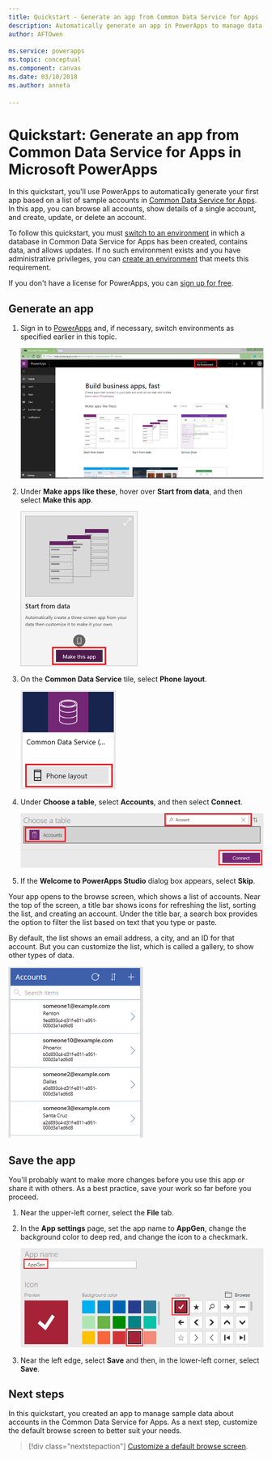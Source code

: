 ```yaml
---
title: Quickstart - Generate an app from Common Data Service for Apps | Microsoft Docs
description: Automatically generate an app in PowerApps to manage data in Common Data Service for Apps
author: AFTOwen

ms.service: powerapps
ms.topic: conceptual
ms.component: canvas
ms.date: 03/10/2018
ms.author: anneta

---
```

# Quickstart: Generate an app from Common Data Service for Apps in Microsoft PowerApps

In this quickstart, you'll use PowerApps to automatically generate your first app based on a list of sample accounts in [Common Data Service for Apps](../common-data-service/data-platform-intro.md). In this app, you can browse all accounts, show details of a single account, and create, update, or delete an account.

To follow this quickstart, you must [switch to an environment](working-with-environments.md) in which a database in Common Data Service for Apps has been created, contains data, and allows updates. If no such environment exists and you have administrative privileges, you can [create an environment](../../administrator/environments-administration.md#create-an-environment) that meets this requirement.

If you don't have a license for PowerApps, you can [sign up for free](../signup-for-powerapps.md).

## Generate an app
1. Sign in to [PowerApps](https://web.powerapps.com) and, if necessary, switch environments as specified earlier in this topic.

	![PowerApps home page](./media/data-platform-create-app/sign-in.png)

1. Under **Make apps like these**, hover over **Start from data**, and then select **Make this app**.

	![Option to create an app](./media/data-platform-create-app/make-this-app.png)

1. On the **Common Data Service** tile, select **Phone layout**.

	![Connection tile](./media/data-platform-create-app/connection-tile.png)

1. Under **Choose a table**, select **Accounts**, and then select **Connect**.

	![Select an entity](./media/data-platform-create-app/select-entity.png)

1. If the **Welcome to PowerApps Studio** dialog box appears, select **Skip**.

Your app opens to the browse screen, which shows a list of accounts. Near the top of the screen, a title bar shows icons for refreshing the list, sorting the list, and creating an account. Under the title bar, a search box provides the option to filter the list based on text that you type or paste. 

By default, the list shows an email address, a city, and an ID for that account. But you can customize the list, which is called a gallery, to show other types of data.

![Browse screen](./media/data-platform-create-app/browse-screen.png)

## Save the app
You'll probably want to make more changes before you use this app or share it with others. As a best practice, save your work so far before you proceed.

1. Near the upper-left corner, select the **File** tab.

1. In the **App settings** page, set the app name to **AppGen**, change the background color to deep red, and change the icon to a checkmark.

	![App settings page](./media/data-platform-create-app/app-settings.png)

1. Near the left edge, select **Save** and then, in the lower-left corner, select **Save**.

## Next steps
In this quickstart, you created an app to manage sample data about accounts in the Common Data Service for Apps. As a next step, customize the default browse screen to better suit your needs.

> [!div class="nextstepaction"]
> [Customize a default browse screen](customize-layout-sharepoint.md).
